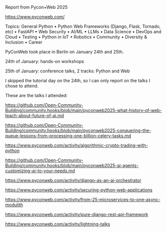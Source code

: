Report from Pycon+Web 2025

https://www.pyconweb.com/

Topics: General Python • Python Web Frameworks (Django, Flask, Tornado, etc) • FastAPI • Web Security • AI/ML • LLMs • Data Science • DevOps and Cloud • Testing • Python in IoT • Robotics • Community • Diversity & Inclusion • Career

PyConWeb took place in Berlin on January 24th and 25th.

24th of January: hands-on workshops

25th of January: conference talks, 2 tracks: Python and Web

I skipped the tutorial day on the 24th, so I can only report on the talks I chose to attend.

These are the talks I attended:

https://github.com/Open-Community-Building/community.hooks/blob/main/pyconweb2025-what-history-of-web-teach-about-future-of-ai.md

https://github.com/Open-Community-Building/community.hooks/blob/main/pyconweb2025-conquering-the-queue-lessons-from-processing-one-billion-celery-tasks.md

https://www.pyconweb.com/activity/algorithmic-crypto-trading-with-python

https://github.com/Open-Community-Building/community.hooks/blob/main/pyconweb2025-ai-agents-customizing-ai-to-your-needs.md

https://www.pyconweb.com/activity/django-as-an-ai-orchestrator

https://www.pyconweb.com/activity/securing-python-web-applications

https://www.pyconweb.com/activity/from-25-microservices-to-one-async-modulith

https://www.pyconweb.com/activity/pure-django-rest-api-framework

https://www.pyconweb.com/activity/lightning-talks
